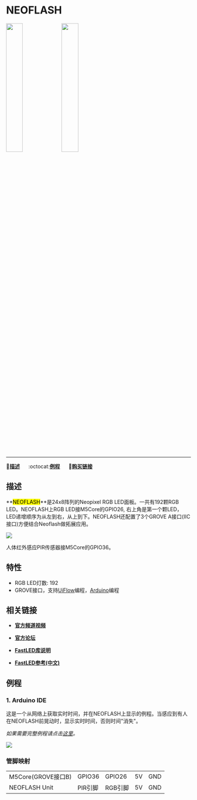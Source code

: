 # NEOFLASH

<img src="assets/img/product_pics/unit/unit_neoflash_01.png" width="30%" height="30%"><img src="assets/img/product_pics/unit/unit_neoflash_02.png" width="30%" height="30%">

***

:memo:**[描述](#描述)**&nbsp;&nbsp;&nbsp;&nbsp;&nbsp;&nbsp;:octocat:**[例程](#例程)**&nbsp;&nbsp;&nbsp;&nbsp;&nbsp;&nbsp;🛒**[购买链接](https://item.taobao.com/item.htm?spm=a1z10.3-c.w4002-1172588106.11.36da425eorzBcg&id=582828472414)**

<!-- :memo:**[描述](#描述)**&nbsp;&nbsp;&nbsp;&nbsp;&nbsp;&nbsp;:octocat:**[例程](#例程)**&nbsp;&nbsp;&nbsp;&nbsp;&nbsp;&nbsp;:electric_plug:**[原理图](#原理图)**&nbsp;&nbsp;&nbsp;&nbsp;&nbsp;&nbsp;🛒**[购买链接](https://item.taobao.com/item.htm?spm=a1z10.3-c.w4002-1172588106.18.3b86425eaoE9zU&id=585289225333)**&nbsp;&nbsp;&nbsp;&nbsp;&nbsp;&nbsp;:clapper:**[相关视频](#相关视频)** -->

## 描述

**<mark>NEOFLASH</mark>**是24x8阵列的Neopixel RGB LED面板。一共有192颗RGB LED。NEOFLASH上RGB LED接M5Core的GPIO26, 右上角是第一个颗LED，LED递增顺序为从左到右，从上到下。NEOFLASH还配置了3个GROVE A接口(IIC接口)方便结合Neoflash做拓展应用。

<img src="assets/img/product_pics/unit/unit_neoflash_03.png">

人体红外感应PIR传感器接M5Core的GPIO36。

## 特性

- RGB LED灯数: 192
-  GROVE接口，支持[UiFlow](http://flow.m5stack.com)编程，[Arduino](http://www.arduino.cc)编程

## 相关链接

- **[官方频道视频](https://i.youku.com/i/UNjE1ODA2MzE0OA==?spm=a2hzp.8253869.0.0)**

- **[官方论坛](http://forum.m5stack.com/)**

- **[FastLED库说明](https://github.com/FastLED/FastLED/wiki/Overview)**

- **[FastLED参考(中文)](http://www.taichi-maker.com/homepage/reference-index/arduino-library-index/fastled-library/)**

## 例程

### 1. Arduino IDE

这是一个从网络上获取实时时间，并在NEOFLASH上显示的例程。当感应到有人在NEOFLASH前晃动时，显示实时时间，否则时间"消失"。

*如果需要完整例程请点击[这里](https://github.com/m5stack/M5-ProductExampleCodes/tree/master/Unit/NEOFLASH/Arduino)。*

<img src="assets/img/product_pics/unit/unit_example/NEOFLASH/example_unit_neoflash_01.png">

### 管脚映射

<table>
<tr><td>M5Core(GROVE接口B)</td><td>GPIO36</td><td>GPIO26</td><td>5V</td><td>GND</td></tr>
 <tr><td>NEOFLASH Unit</td><td>PIR引脚</td><td>RGB引脚</td><td>5V</td><td>GND</td></tr>
</table>